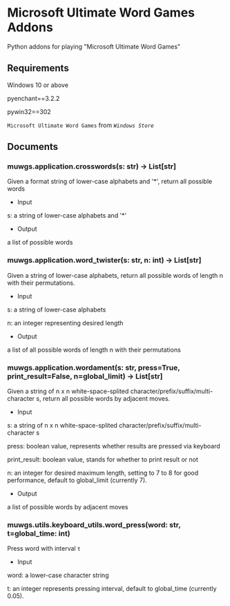 # Microsoft Ultimate Word Games Addons

Python addons for playing "Microsoft Ultimate Word Games"

## Requirements

Windows 10 or above

pyenchant==3.2.2

pywin32==302

`Microsoft Ultimate Word Games` from *`Windows Store`*

## Documents

### muwgs.application.crosswords(s: str) -> List[str]

Given a format string of lower-case alphabets and '*', return all possible words

* Input

s: a string of lower-case alphabets and '*'

* Output

a list of possible words

### muwgs.application.word_twister(s: str, n: int) -> List[str]

Given a string of lower-case alphabets, return all possible words of length n with their permutations.

* Input

s: a string of lower-case alphabets

n: an integer representing desired length

* Output

a list of all possible words of length n with their permutations

### muwgs.application.wordament(s: str, press=True, print_result=False, n=global_limit) -> List[str]

Given a string of n x n white-space-splited character/prefix/suffix/multi-character s, return all possible words by adjacent moves.

* Input

s: a string of n x n white-space-splited character/prefix/suffix/multi-character s

press: boolean value, represents whether results are pressed via keyboard

print_result: boolean value, stands for whether to print result or not

n: an integer for desired maximum length, setting to 7 to 8 for good performance, default to global_limit (currently 7).

* Output

a list of possible words by adjacent moves

### muwgs.utils.keyboard_utils.word_press(word: str, t=global_time: int)

Press word with interval `t`

* Input

word: a lower-case character string

t: an integer represents pressing interval, default to global_time (currently 0.05).
